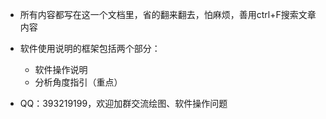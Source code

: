 - 所有内容都写在这一个文档里，省的翻来翻去，怕麻烦，善用ctrl+F搜索文章内容

- 软件使用说明的框架包括两个部分：
    - 软件操作说明
    - 分析角度指引（重点）


- QQ：393219199，欢迎加群交流绘图、软件操作问题